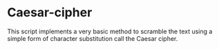 # Caesar-cipher
This script implements a very basic method to scramble the text using a simple form of character substitution call the Caesar cipher.
